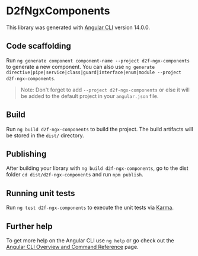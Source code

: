 # D2fNgxComponents

This library was generated with [Angular CLI](https://github.com/angular/angular-cli) version 14.0.0.

## Code scaffolding

Run `ng generate component component-name --project d2f-ngx-components` to generate a new component. You can also use `ng generate directive|pipe|service|class|guard|interface|enum|module --project d2f-ngx-components`.
> Note: Don't forget to add `--project d2f-ngx-components` or else it will be added to the default project in your `angular.json` file. 

## Build

Run `ng build d2f-ngx-components` to build the project. The build artifacts will be stored in the `dist/` directory.

## Publishing

After building your library with `ng build d2f-ngx-components`, go to the dist folder `cd dist/d2f-ngx-components` and run `npm publish`.

## Running unit tests

Run `ng test d2f-ngx-components` to execute the unit tests via [Karma](https://karma-runner.github.io).

## Further help

To get more help on the Angular CLI use `ng help` or go check out the [Angular CLI Overview and Command Reference](https://angular.io/cli) page.
